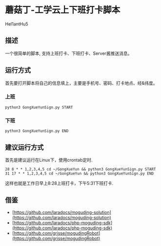 # 蘑菇丁-工学云上下班打卡脚本
Hel1antHu5  

## 描述
一个很简单的脚本, 支持上班打卡、下班打卡、Server酱推送消息。

## 运行方式
首先要打开脚本将自己的信息填上，主要是手机号、密码、打卡地点、经&纬度。
### 上班
```
python3 GongXueYunSign.py START
```

### 下班
```
python3 GongXueYunSign.py END
```

## 建议运行方式
首先是建议运行在Linux下，使用crontab定时.
```
28 8 * * 1,2,3,4,5 cd ~/GongXueYun && python3 GongXueYunSign.py START
31 17 * * 1,2,3,4,5 cd ~/GongXueYun && python3 GongXueYunSign.py END
```
这样也就是工作日早上8:28上班打卡，下午5:31下班打卡.

## 借鉴
- [https://github.com/laradocs/moguding-solution](https://github.com/laradocs/moguding-solution)
- [https://github.com/laradocs/php-moguding-sdk](https://github.com/laradocs/php-moguding-sdk)
- [https://github.com/grisse/mogudingRobot](https://github.com/grisse/mogudingRobot)